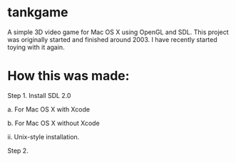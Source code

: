 # tankgame
A simple 3D video game for Mac OS X using OpenGL and SDL. This project was originally started and finished around 2003. I have recently started toying with it again.

# How this was made:
Step 1. Install SDL 2.0

a. For Mac OS X with Xcode

b. For Mac OS X without Xcode

ii. Unix-style installation.

Step 2.
